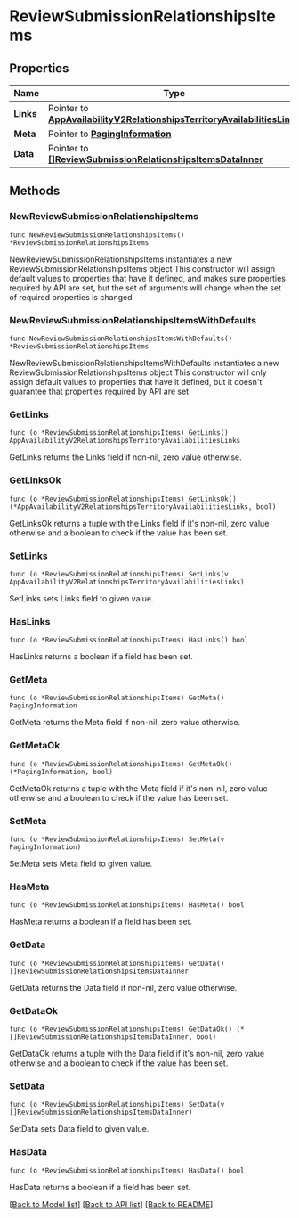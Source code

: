 # ReviewSubmissionRelationshipsItems

## Properties

Name | Type | Description | Notes
------------ | ------------- | ------------- | -------------
**Links** | Pointer to [**AppAvailabilityV2RelationshipsTerritoryAvailabilitiesLinks**](AppAvailabilityV2RelationshipsTerritoryAvailabilitiesLinks.md) |  | [optional] 
**Meta** | Pointer to [**PagingInformation**](PagingInformation.md) |  | [optional] 
**Data** | Pointer to [**[]ReviewSubmissionRelationshipsItemsDataInner**](ReviewSubmissionRelationshipsItemsDataInner.md) |  | [optional] 

## Methods

### NewReviewSubmissionRelationshipsItems

`func NewReviewSubmissionRelationshipsItems() *ReviewSubmissionRelationshipsItems`

NewReviewSubmissionRelationshipsItems instantiates a new ReviewSubmissionRelationshipsItems object
This constructor will assign default values to properties that have it defined,
and makes sure properties required by API are set, but the set of arguments
will change when the set of required properties is changed

### NewReviewSubmissionRelationshipsItemsWithDefaults

`func NewReviewSubmissionRelationshipsItemsWithDefaults() *ReviewSubmissionRelationshipsItems`

NewReviewSubmissionRelationshipsItemsWithDefaults instantiates a new ReviewSubmissionRelationshipsItems object
This constructor will only assign default values to properties that have it defined,
but it doesn't guarantee that properties required by API are set

### GetLinks

`func (o *ReviewSubmissionRelationshipsItems) GetLinks() AppAvailabilityV2RelationshipsTerritoryAvailabilitiesLinks`

GetLinks returns the Links field if non-nil, zero value otherwise.

### GetLinksOk

`func (o *ReviewSubmissionRelationshipsItems) GetLinksOk() (*AppAvailabilityV2RelationshipsTerritoryAvailabilitiesLinks, bool)`

GetLinksOk returns a tuple with the Links field if it's non-nil, zero value otherwise
and a boolean to check if the value has been set.

### SetLinks

`func (o *ReviewSubmissionRelationshipsItems) SetLinks(v AppAvailabilityV2RelationshipsTerritoryAvailabilitiesLinks)`

SetLinks sets Links field to given value.

### HasLinks

`func (o *ReviewSubmissionRelationshipsItems) HasLinks() bool`

HasLinks returns a boolean if a field has been set.

### GetMeta

`func (o *ReviewSubmissionRelationshipsItems) GetMeta() PagingInformation`

GetMeta returns the Meta field if non-nil, zero value otherwise.

### GetMetaOk

`func (o *ReviewSubmissionRelationshipsItems) GetMetaOk() (*PagingInformation, bool)`

GetMetaOk returns a tuple with the Meta field if it's non-nil, zero value otherwise
and a boolean to check if the value has been set.

### SetMeta

`func (o *ReviewSubmissionRelationshipsItems) SetMeta(v PagingInformation)`

SetMeta sets Meta field to given value.

### HasMeta

`func (o *ReviewSubmissionRelationshipsItems) HasMeta() bool`

HasMeta returns a boolean if a field has been set.

### GetData

`func (o *ReviewSubmissionRelationshipsItems) GetData() []ReviewSubmissionRelationshipsItemsDataInner`

GetData returns the Data field if non-nil, zero value otherwise.

### GetDataOk

`func (o *ReviewSubmissionRelationshipsItems) GetDataOk() (*[]ReviewSubmissionRelationshipsItemsDataInner, bool)`

GetDataOk returns a tuple with the Data field if it's non-nil, zero value otherwise
and a boolean to check if the value has been set.

### SetData

`func (o *ReviewSubmissionRelationshipsItems) SetData(v []ReviewSubmissionRelationshipsItemsDataInner)`

SetData sets Data field to given value.

### HasData

`func (o *ReviewSubmissionRelationshipsItems) HasData() bool`

HasData returns a boolean if a field has been set.


[[Back to Model list]](../README.md#documentation-for-models) [[Back to API list]](../README.md#documentation-for-api-endpoints) [[Back to README]](../README.md)


